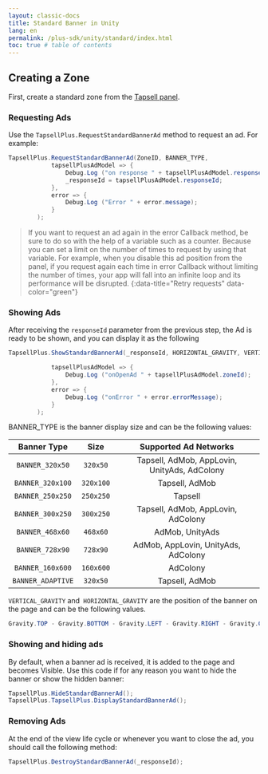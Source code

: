 ```yaml
---
layout: classic-docs
title: Standard Banner in Unity
lang: en
permalink: /plus-sdk/unity/standard/index.html
toc: true # table of contents
---
```


## Creating a Zone
First, create a standard zone from the [Tapsell panel](https://dashboard.tapsell.ir/).

### Requesting Ads
Use the `TapsellPlus.RequestStandardBannerAd` method to request an ad. For example:

```c#
TapsellPlus.RequestStandardBannerAd(ZoneID, BANNER_TYPE,
            tapsellPlusAdModel => {
                Debug.Log ("on response " + tapsellPlusAdModel.responseId);
                _responseId = tapsellPlusAdModel.responseId;
            },
            error => {
                Debug.Log ("Error " + error.message);
            }
        );
```

> If you want to request an ad again in the error Callback method, be sure to do so with the help of a variable such as a counter. 
> Because you can set a limit on the number of times to request by using that variable. 
> For example, when you disable this ad position from the panel, if you request again each time in error Callback without limiting the number of times,
> your app will fall into an infinite loop and its performance will be disrupted.
> {:data-title="Retry requests" data-color="green"}

### Showing Ads

After receiving the `responseId` parameter from the previous step, the Ad is ready to be shown, and you can display it as the following


```c#
TapsellPlus.ShowStandardBannerAd(_responseId, HORIZONTAL_GRAVITY, VERTICAL_GRAVITY,

            tapsellPlusAdModel => {
                Debug.Log ("onOpenAd " + tapsellPlusAdModel.zoneId);
            },
            error => {
                Debug.Log ("onError " + error.errorMessage);
            }
        );
```

BANNER_TYPE is the banner display size and can be the following values:

|    Banner Type    |   Size    |            Supported Ad Networks             |
|:-----------------:|:---------:|:--------------------------------------------:|
|  `BANNER_320x50`  | `320x50`  | Tapsell, AdMob, AppLovin, UnityAds, AdColony |
| `BANNER_320x100`  | `320x100` |                Tapsell, AdMob                |
| `BANNER_250x250`  | `250x250` |                   Tapsell                    |
| `BANNER_300x250`  | `300x250` |      Tapsell, AdMob, AppLovin, AdColony      |
|  `BANNER_468x60`  | `468x60`  |               AdMob, UnityAds                |
|  `BANNER_728x90`  | `728x90`  |     AdMob, AppLovin, UnityAds, AdColony      |
| `BANNER_160x600`  | `160x600` |                   AdColony                   |
| `BANNER_ADAPTIVE` | `320x50`  |                Tapsell, AdMob                |

`VERTICAL_GRAVITY` and` HORIZONTAL_GRAVITY` are the position of the banner on the page and can be the following values.

```c#
Gravity.TOP - Gravity.BOTTOM - Gravity.LEFT - Gravity.RIGHT - Gravity.CENTER
```

### Showing and hiding ads
By default, when a banner ad is received, it is added to the page and becomes Visible. Use this code if for any reason you want to hide the banner or show the hidden banner:

```c#
TapsellPlus.HideStandardBannerAd();
TapsellPlus.TapsellPlus.DisplayStandardBannerAd();
```

### Removing Ads
At the end of the view life cycle or whenever you want to close the ad, you should call the following method:

```c#
TapsellPlus.DestroyStandardBannerAd(_responseId);
```
